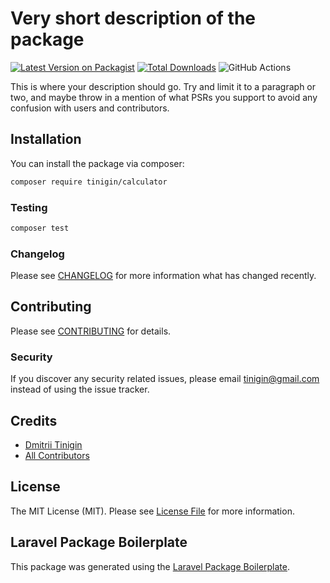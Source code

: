 # Very short description of the package

[![Latest Version on Packagist](https://img.shields.io/packagist/v/tinigin/calculator.svg?style=flat-square)](https://packagist.org/packages/tinigin/laravel-cms)
[![Total Downloads](https://img.shields.io/packagist/dt/tinigin/calculator.svg?style=flat-square)](https://packagist.org/packages/tinigin/laravel-cms)
![GitHub Actions](https://github.com/tinigin/calculator/actions/workflows/main.yml/badge.svg)

This is where your description should go. Try and limit it to a paragraph or two, and maybe throw in a mention of what PSRs you support to avoid any confusion with users and contributors.

## Installation

You can install the package via composer:

```bash
composer require tinigin/calculator
```

### Testing

```bash
composer test
```

### Changelog

Please see [CHANGELOG](CHANGELOG.md) for more information what has changed recently.

## Contributing

Please see [CONTRIBUTING](CONTRIBUTING.md) for details.

### Security

If you discover any security related issues, please email tinigin@gmail.com instead of using the issue tracker.

## Credits

-   [Dmitrii Tinigin](https://github.com/tinigin)
-   [All Contributors](../../contributors)

## License

The MIT License (MIT). Please see [License File](LICENSE.md) for more information.

## Laravel Package Boilerplate

This package was generated using the [Laravel Package Boilerplate](https://laravelpackageboilerplate.com).
